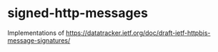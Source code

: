 # signed-http-messages
Implementations of https://datatracker.ietf.org/doc/draft-ietf-httpbis-message-signatures/
